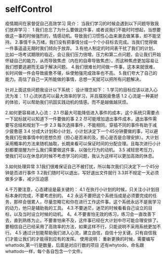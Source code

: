 # selfControl
疫情期间在家督促自己高效学习
简介：
当我们学习的时候会遇到以下问题导致我们放弃学习：
1.我们总忘了为什么要做这件事，或者说我们不能时时想起，当想要做这一事的时候强烈的，情感动机。导致我们习惯性心血来潮去做某事，却不能坚持。
2.事情千头万绪，我们没有把事情分成一个个小目标去完成。当我们觉得做一件事遥遥无期时我们倾向于放弃。
3.有他人制定的时间表干扰了我们的计划，比如一场考试期限的临近，会让我们压力倍增。压力和第二点问题，会让我们开始怀疑自己的能力，从而导致焦虑（内在的自卑导致焦虑）。而这种焦虑更加容易让我们想要逃避而无益于解决问题。
4.我们很难长时间做一件事，这本来就很难，长时间做一件会导致疲惫不堪，纵使勉强完成效率也不高。
5.我们夸大了自己的能力。高估了自己一天所能做的事情，总想一天就可以把所有问题解决。

针对上面这些问题我设计以下系统：
设计理念如下：
1.学习的目标应该以进入心流为准：
1.1 心流状态可以最大效率的学习，并且摆脱疲惫感
1.2 心流是一种美好的体验，可以帮助我们巩固实践动机的情感。而不是越做越厌烦。

2.如何更容易进入心流：
2.1 尽最大可能降低进入事件的成本，这个系统只需要点一下鼠标就可以知道下一件要做的事
2.2 尽可能增加退出事件成本，退出事件需要写总结和规划下一步
2.3 每次选择事件，不能相同，穿插不同的事件有助于减少疲惫感
3.4 分成大计划和小计划，小计划决定下一个45分钟要做的事，可以避免我们在做事情中的思想负担（担心是否来的及，担心是否是合理安排）。大计划采用概率的方法来随机抽取，长期来看可以保证时间的分配合理。且每次进行小计划都要提醒为什么我们需要做这件事，以强化行为的动机。
3.5 减轻思考压力，使我们可以在休息的时候不考虑学习的问题，我认为这样可以更加高效的休息。

3.如何处理异常
3.1我们很难保证自己不被打扰，所以每次我们只决定下一个45分钟是否进行事件
3.2我们随时可以退出，写好退出文件就行
3.3并不规定一天必须做多少事，减少压迫感

4.千万要注意，心态建设是最关键的：
4.1 在执行小计划的时候，只关注小计划目标本身的完成，不要考虑别的。
4.2 永远不要把这个系统当成是必须要完成的任务，那样会很累人，尽量忽略它和你在进行工作这件事。这个系统永远不是我学习的动力，他只是辅助我的工具。
4.3.不要迷茫，迷茫的时候看看自己设立的目标，以及当时设立时候的动机。
4。4.不要害怕无效的练习，练习会一直改善下去，直到熟练为止。不要害怕来不及，这件事已经在大计划中尽可能合理安排了。要相信自己已经采用了高效率的方法，如果这样不行，只能说明不采用系统更加不行。
4.5 通过计划能帮助我们进入心流，建立自信，自信十分关键。只有自信我们才能让我们的才能得到应有的发挥。
使用说明：
重新更换的时候，需要编写whattodo,第一行是数量，后面是对应行数的项目
还有whytodo，命名跟whattodo一样，每个各自包含一个文件。
